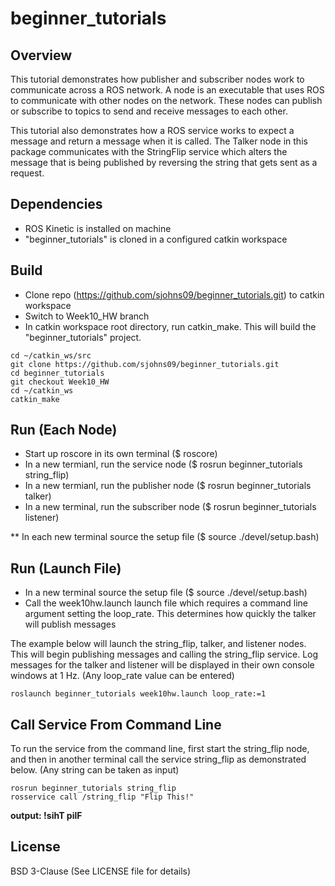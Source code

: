 # beginner_tutorials

## Overview 

This tutorial demonstrates how publisher and subscriber nodes work to communicate across a ROS network. A node is an executable that uses ROS to communicate with other nodes on the network. These nodes can publish or subscribe to topics to send and receive messages to each other.

This tutorial also demonstrates how a ROS service works to expect a message and return a message when it is called. The Talker node in this package communicates with the StringFlip service which alters the message that is being published by reversing the string that gets sent as a request. 

## Dependencies

 - ROS Kinetic is installed on machine
 - "beginner_tutorials" is cloned in a configured catkin workspace

## Build

 - Clone repo (https://github.com/sjohns09/beginner_tutorials.git) to catkin workspace
 - Switch to Week10_HW branch
 - In catkin workspace root directory, run catkin_make. This will build the "beginner_tutorials" project.
 
 ```
 cd ~/catkin_ws/src
 git clone https://github.com/sjohns09/beginner_tutorials.git
 cd beginner_tutorials
 git checkout Week10_HW
 cd ~/catkin_ws
 catkin_make
 ```

## Run (Each Node)

 - Start up roscore in its own terminal ($ roscore)  
  - In a new termianl, run the service node ($ rosrun beginner\_tutorials string\_flip)
 - In a new termianl, run the publisher node ($ rosrun beginner\_tutorials talker)
 - In a new terminal, run the subscriber node ($ rosrun beginner\_tutorials listener)
 
** In each new terminal source the setup file ($ source ./devel/setup.bash)

## Run (Launch File)

 - In a new terminal source the setup file ($ source ./devel/setup.bash)
 - Call the week10hw.launch launch file which requires a command line argument setting the loop\_rate. This determines how quickly the talker will publish messages 
 
The example below will launch the string\_flip, talker, and listener nodes. This will begin publishing messages and calling the string\_flip service. Log messages for the talker and listener will be displayed in their own console windows at 1 Hz. (Any loop\_rate value can be entered)

```
roslaunch beginner_tutorials week10hw.launch loop_rate:=1
```

## Call Service From Command Line

To run the service from the command line, first start the string\_flip node, and then in another terminal call the service string\_flip as demonstrated below. (Any string can be taken as input)

```
rosrun beginner_tutorials string_flip
rosservice call /string_flip "Flip This!"
```
__output: !sihT pilF__

## License

BSD 3-Clause (See LICENSE file for details)
